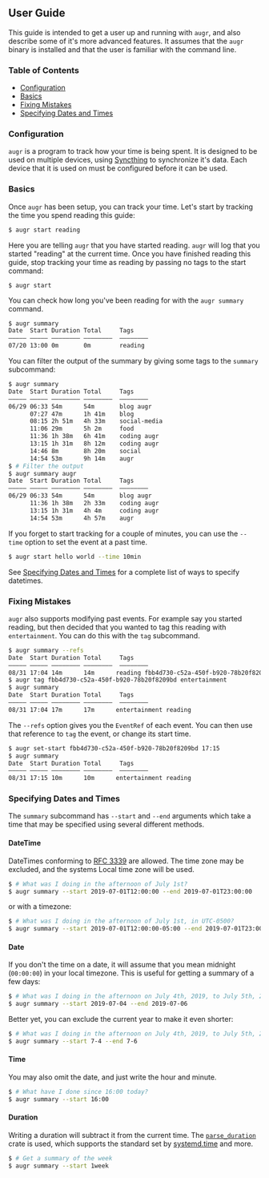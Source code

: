 ## User Guide

This guide is intended to get a user up and running with `augr`, and also
describe some of it's more advanced features. It assumes that the `augr` binary
is installed and that the user is familiar with the command line.

### Table of Contents

* [Configuration](#configuration)
* [Basics](#basics)
* [Fixing Mistakes](#fixing-mistakes)
* [Specifying Dates and Times](#specifying-dates-and-times)

### Configuration

`augr` is a program to track how your time is being spent. It is designed to be
used on multiple devices, using [Syncthing] to synchronize it's data. Each
device that it is used on must be configured before it can be used.

[Syncthing]: https://syncthing.net/

### Basics

Once `augr` has been setup, you can track your time. Let's start by tracking
the time you spend reading this guide:

```sh
$ augr start reading
```

Here you are telling `augr` that you have started reading. `augr` will log that
you started "reading" at the current time. Once you have finished reading this
guide, stop tracking your time as reading by passing no tags to the start
command:

```
$ augr start
```


You can check how long you've been reading for with the `augr summary` command.

```sh
$ augr summary
Date  Start Duration Total     Tags
――――― ――――― ―――――――― ――――――――  ――――――――
07/20 13:00 0m       0m        reading
```

You can filter the output of the summary by giving some tags to the `summary`
subcommand:

```sh
$ augr summary
Date  Start Duration Total     Tags
――――― ――――― ―――――――― ――――――――  ――――――――
06/29 06:33 54m      54m       blog augr
      07:27 47m      1h 41m    blog
      08:15 2h 51m   4h 33m    social-media
      11:06 29m      5h 2m     food
      11:36 1h 38m   6h 41m    coding augr
      13:15 1h 31m   8h 12m    coding augr
      14:46 8m       8h 20m    social
      14:54 53m      9h 14m    augr
$ # Filter the output
$ augr summary augr
Date  Start Duration Total     Tags
――――― ――――― ―――――――― ――――――――  ――――――――
06/29 06:33 54m      54m       blog augr
      11:36 1h 38m   2h 33m    coding augr
      13:15 1h 31m   4h 4m     coding augr
      14:54 53m      4h 57m    augr
```

If you forget to start tracking for a couple of minutes, you can use the
`--time` option to set the event at a past time.

```sh
$ augr start hello world --time 10min
```

See [Specifying Dates and Times](#specifying-dates-and-times) for a complete
list of ways to specify datetimes.

### Fixing Mistakes

`augr` also supports modifying past events. For example say you started reading,
but then decided that you wanted to tag this reading with `entertainment`. You
can do this with the `tag` subcommand.

```sh
$ augr summary --refs
Date  Start Duration Total     Tags
――――― ――――― ―――――――― ――――――――  ――――――――
08/31 17:04 14m      14m      reading fbb4d730-c52a-450f-b920-78b20f8209bd
$ augr tag fbb4d730-c52a-450f-b920-78b20f8209bd entertainment
$ augr summary
Date  Start Duration Total     Tags
――――― ――――― ―――――――― ――――――――  ――――――――
08/31 17:04 17m      17m      entertainment reading
```

The `--refs` option gives you the `EventRef` of each event. You can then use
that reference to `tag` the event, or change its start time.

```sh
$ augr set-start fbb4d730-c52a-450f-b920-78b20f8209bd 17:15
$ augr summary
Date  Start Duration Total     Tags
――――― ――――― ―――――――― ――――――――  ――――――――
08/31 17:15 10m      10m      entertainment reading
```

### Specifying Dates and Times

The `summary` subcommand has `--start` and `--end` arguments which take a time
that may be specified using several different methods.

#### DateTime

DateTimes conforming to [RFC 3339][rfc3339] are allowed. The time zone may be
excluded, and the systems Local time zone will be used.

```sh
$ # What was I doing in the afternoon of July 1st?
$ augr summary --start 2019-07-01T12:00:00 --end 2019-07-01T23:00:00
```

or with a timezone:

```sh
$ # What was I doing in the afternoon of July 1st, in UTC-0500?
$ augr summary --start 2019-07-01T12:00:00-05:00 --end 2019-07-01T23:00:00-05:00
```

[rfc3339]: https://en.wikipedia.org/wiki/ISO_8601

#### Date

If you don't the time on a date, it will assume that you mean midnight
(`00:00:00`) in your local timezone. This is useful for getting a summary of
a few days:

```sh
$ # What was I doing in the afternoon on July 4th, 2019, to July 5th, 2019?
$ augr summary --start 2019-07-04 --end 2019-07-06
```

Better yet, you can exclude the current year to make it even shorter:

```sh
$ # What was I doing in the afternoon on July 4th, 2019, to July 5th, 2019?
$ augr summary --start 7-4 --end 7-6
```

#### Time

You may also omit the date, and just write the hour and minute.

```sh
$ # What have I done since 16:00 today?
$ augr summary --start 16:00
```

#### Duration

Writing a duration will subtract it from the current time. The [`parse_duration`]
crate is used, which supports the standard set by [systemd.time] and more.

```sh
$ # Get a summary of the week
$ augr summary --start 1week
```

[`parse_duration`]: https://crates.io/crates/parse_duration
[systemd.time]: https://www.freedesktop.org/software/systemd/man/systemd.time.html#Parsing%20Time%20Spans
